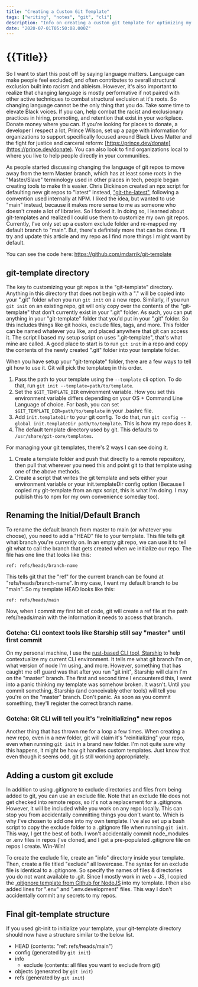 ```yaml
---
title: "Creating a Custom Git Template"
tags: ["writing", "notes", "git", "cli"]
description: "Info on creating a custom git template for optimizing my repo preferences!"
date: "2020-07-01T05:50:08.000Z"
---
```


# {{Title}}

So I want to start this post off by saying language matters. Language can make people feel excluded, and often contributes to overall structural exclusion built into racism and ableism. However, it's also important to realize that changing language is mostly performative if not paired with other active techniques to combat structural exclusion at it's roots. So changing language cannot be the only thing that you do. Take some time to elevate Black voices. If you can, help combat the racist and exclusionary practices in hiring, promoting, and retention that exist in your workplace. Donate money where you can. If you're looking for places to donate, a developer I respect a lot, Prince Wilson, set up a page with information for organizations to support specifically focused around Black Lives Matter and the fight for justice and carceral reform: [https://prince.dev/donate](https://prince.dev/donate). You can also look to find organizations local to where you live to help people directly in your communities. 

As people started discussing changing the language of git repos to move away from the term Master branch, which has at least some roots in the "Master/Slave" terminology used in other places in tech, people began creating tools to make this easier. Chris Dickinson created an npx script for defaulting new git repos to "latest" instead, ["git-the-latest"](https://github.com/chrisdickinson/git-the-latest), following a convention used internally at NPM. I liked the idea, but wanted to use "main" instead, because it makes more sense to me as someone who doesn't create a lot of libraries. So I forked it. In doing so, I learned about git-templates and realized I could use them to customize my own git repos. Currently, I've only set up a custom exclude folder and re-mapped my default branch to "main". But, there's definitely more that can be done. I'll try and update this article and my repo as I find more things I might want by default. 

You can see the code here: https://github.com/mdarrik/git-template


## git-template directory 
The key to customizing your git repos is the "git-template" directory. Anything in this directory that does not begin with a "." will be copied into your ".git" folder when you run `git init` on a new repo. Similarly, if you run `git init` on an existing repo, git will only copy over the contents of the "git-template" that don't currently exist in your ".git" folder. As such, you can put anything in your "git-template" folder that you'd put in your ".git" folder. So this includes things like git hooks, exclude files, tags, and more. This folder can be named whatever you like, and placed anywhere that git can access it. The script I based my setup script on uses ".git-template", that's what mine are called. A good place to start is to run `git init` in a repo and copy the contents of the newly created ".git" folder into your template folder. 

When you have setup your "git-template" folder, there are a few ways to tell git how to use it. Git will pick the templateq in this order. 

1. Pass the path to your template using the `--template` cli option. To do that, run `git init --template=path/to/template`.
2. Set the `$GIT_TEMPLATE_DIR` environment variable. How you set this environment variable differs depending on your OS + Command Line Language of choice. For bash, you can set `$GIT_TEMPLATE_DIR=path/to/template` in your .bashrc file. 
3. Add `init.templateDir` to your git config. To do that, run `git config --global init.templateDir path/to/template`. This is how my repo does it. 
4. The default template directory used by git. This defaults to `/usr/share/git-core/templates`. 

For managing your git templates, there's 2 ways I can see doing it. 
1. Create a template folder and push that directly to a remote repository, then pull that wherever you need this and point git to that template using one of the above methods. 
2. Create a script that writes the git template and sets either your environment variable or your init.templateDir config option (Because I copied my git-template from an npx script, this is what I'm doing. I may publish this to npm for my own convenience someday too).


## Renaming the Initial/Default Branch

To rename the default branch from master to main (or whatever you choose), you need to add a "HEAD" file to your template. This file tells git what branch you're currently on. In an empty git repo, we can use it to tell git what to call the branch that gets created when we initialize our repo. The file has one line that looks like this: 

```
ref: refs/heads/branch-name
```

This tells git that the "ref" for the current branch can be found at "refs/heads/branch-name". In my case, I want my default branch to be "main". So my template HEAD looks like this: 

```
ref: refs/heads/main
```

Now, when I commit my first bit of code, git will create a ref file at the path refs/heads/main with the information it needs to access that branch. 

### Gotcha: CLI context tools like Starship still say "master" until first commit
On my personal machine, I use the [rust-based CLI tool, Starship](https://starship.rs) to help contextualize my current CLI environment. It tells me what git branch I'm on, what version of node I'm using, and more. However, something that has caught me off guard was that after you run "git init", Starship will claim I'm on the "master" branch. The first and second time I encountered this, I went into a panic thinking my template was somehow broken. It wasn't. Until you commit something, Starship (and conceivably other tools) will tell you you're on the "master" branch. Don't panic. As soon as you commit something, they'll register the correct branch name. 

### Gotcha: Git CLI will tell you it's "reinitializing" new repos
Another thing that has thrown me for a loop a few times. When creating a new repo, even in a new folder, git will claim it's "reinitializing" your repo, even when running `git init` in a brand new folder. I'm not quite sure why this happens, it might be how git handles custom templates. Just know that even though it seems odd, git is still working appropriately. 

## Adding a custom git exclude 
In addition to using .gitignore to exclude directories and files from being added to git, you can use an exclude file. Note that an exclude file does not get checked into remote repos, so it's not a replacement for a .gitignore. However, it will be included while you work on any repo locally. This can stop you from accidentally committing things you don't want to. Which is why I've chosen to add one into my own template. I've also set up a bash script to copy the exclude folder to a .gitignore file when running `git init`. This way, I get the best of both. I won't accidentally commit node_modules or .env files in repos ('ve cloned, and I get a pre-populated .gitignore file on repos I create. Win-Win!

To create the exclude file, create an "info" directory inside your template. Then, create a file titled "exclude" all lowercase. The syntax for an exclude file is identical to a .gitignore. So specify the names of files & directories you do not want available to .git. Since I mostly work in web + JS, I copied the [.gitignore template from Github for NodeJS](https://github.com/github/gitignore/blob/master/Node.gitignore) into my template. I then also added lines for ".env" and ".env.development" files. This way I don't accidentally commit any secrets to my repos. 

## Final git-template structure

If you used git-init to initialize your template, your git-template directory should now have a structure similar to the below list. 

- HEAD (contents: "ref: refs/heads/main")
- config (generated by `git init`)
- info 
    - exclude (contents: all files you want to exclude from git)
- objects (generated by `git init`)
- refs (generated by `git init`)
